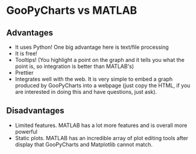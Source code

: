 # GooPyCharts vs MATLAB

## Advantages
- It uses Python! One big advantage here is text/file processing
- It is free!
- Tooltips! (You highlight a point on the graph and it tells you what the point is, so integration is better than MATLAB's)
- Prettier
- Integrates well with the web. It is very simple to embed a graph produced by GooPyCharts into a webpage (just copy the HTML, if you are interested in doing this and have questions, just ask).

## Disadvantages
- Limited features. MATLAB has a lot more features and is overall more powerful
- Static plots. MATLAB has an incredible array of plot editing tools after display that GooPyCharts and Matplotlib cannot match.
